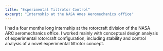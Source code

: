 ```yaml
---
title: "Experimental Tiltrotor Control"
excerpt: "Internship at the NASA Ames Aeromechanics office"
---
```




I had a four months long internship at the rotorcraft division of the NASA ARC aeromechanics office. 
I worked mainly with conceptual design analysis of experimental rotorcraft configuration, including stability and control analysis of a novel experimental tiltrotor concept. 
